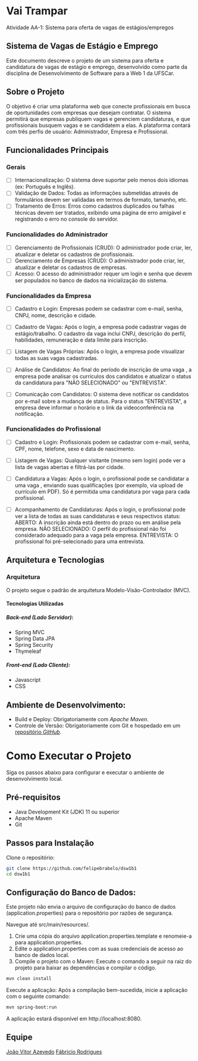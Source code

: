 # Vai Trampar
Atividade AA-1: Sistema para oferta de vagas de estágios/empregos

## Sistema de Vagas de Estágio e Emprego
Este documento descreve o projeto de um sistema para oferta e candidatura de vagas de estágio e emprego, desenvolvido como parte da disciplina de Desenvolvimento de Software para a Web 1 da UFSCar.

## Sobre o Projeto
O objetivo é criar uma plataforma web que conecte profissionais em busca de oportunidades com empresas que desejam contratar. O sistema permitirá que empresas publiquem vagas e gerenciem candidaturas, e que profissionais busquem vagas e se candidatem a elas. A plataforma contará com três perfis de usuário: Administrador, Empresa e Profissional.

## Funcionalidades Principais
### Gerais
- [ ] Internacionalização: O sistema deve suportar pelo menos dois idiomas (ex: Português e Inglês).
- [ ] Validação de Dados: Todas as informações submetidas através de formulários devem ser validadas em termos de formato, tamanho, etc.
- [ ] Tratamento de Erros: Erros como cadastros duplicados ou falhas técnicas devem ser tratados, exibindo uma página de erro amigável e registrando o erro no console do servidor.
### Funcionalidades do Administrador
- [ ] Gerenciamento de Profissionais (CRUD): O administrador pode criar, ler, atualizar e deletar os cadastros de profissionais.
- [ ] Gerenciamento de Empresas (CRUD): O administrador pode criar, ler, atualizar e deletar os cadastros de empresas.
- [ ] Acesso: O acesso do administrador requer um login e senha que devem ser populados no banco de dados na inicialização do sistema.
### Funcionalidades da Empresa
- [ ] Cadastro e Login: Empresas podem se cadastrar com e-mail, senha, CNPJ, nome, descrição e cidade.
- [ ] Cadastro de Vagas: Após o login, a empresa pode cadastrar vagas de estágio/trabalho. O cadastro da vaga inclui CNPJ, descrição do perfil, habilidades, remuneração e data limite para inscrição.

- [ ] Listagem de Vagas Próprias: Após o login, a empresa pode visualizar todas as suas vagas cadastradas.
- [ ] Análise de Candidatos: Ao final do período de inscrição de uma vaga , a empresa pode analisar os currículos dos candidatos e atualizar o status da candidatura para "NÃO SELECIONADO" ou "ENTREVISTA".

- [ ] Comunicação com Candidatos: O sistema deve notificar os candidatos por e-mail sobre a mudança de status. Para o status "ENTREVISTA", a empresa deve informar o horário e o link da videoconferência na notificação.

### Funcionalidades do Profissional
- [ ] Cadastro e Login: Profissionais podem se cadastrar com e-mail, senha, CPF, nome, telefone, sexo e data de nascimento.
- [ ] Listagem de Vagas: Qualquer visitante (mesmo sem login) pode ver a lista de vagas abertas e filtrá-las por cidade.
- [ ] Candidatura a Vagas: Após o login, o profissional pode se candidatar a uma vaga , enviando suas qualificações (por exemplo, via upload de currículo em PDF). Só é permitida uma candidatura por vaga para cada profissional.


- [ ] Acompanhamento de Candidaturas: Após o login, o profissional pode ver a lista de todas as suas candidaturas e seus respectivos status: 
ABERTO: A inscrição ainda está dentro do prazo ou em análise pela empresa.
NÃO SELECIONADO: O perfil do profissional não foi considerado adequado para a vaga pela empresa.
ENTREVISTA: O profissional foi pré-selecionado para uma entrevista.

## Arquitetura e Tecnologias
### Arquitetura
O projeto segue o padrão de arquitetura Modelo-Visão-Controlador (MVC).

#### Tecnologias Utilizadas
##### Back-end (Lado Servidor):
- Spring MVC
- Spring Data JPA
- Spring Security
- Thymeleaf
##### Front-end (Lado Cliente):
- Javascript
- CSS

## Ambiente de Desenvolvimento:
- Build e Deploy: Obrigatoriamente com *Apache Maven*.
- Controle de Versão: Obrigatoriamente com Git e hospedado em um [repositório *GitHub*](https://github.com/felipebrabelo/dsw1b1).

# Como Executar o Projeto
Siga os passos abaixo para configurar e executar o ambiente de desenvolvimento local.

## Pré-requisitos
- Java Development Kit (JDK) 11 ou superior
- Apache Maven
- Git

## Passos para Instalação
Clone o repositório:
```Bash
git clone https://github.com/felipebrabelo/dsw1b1
cd dsw1b1
```

## Configuração do Banco de Dados:
Este projeto não envia o arquivo de configuração do banco de dados (application.properties) para o repositório por razões de segurança.

Navegue até src/main/resources/.
1. Crie uma cópia do arquivo application.properties.template e renomeie-a para application.properties.
2. Edite o application.properties com as suas credenciais de acesso ao banco de dados local.
3. Compile o projeto com o Maven:
Execute o comando a seguir na raiz do projeto para baixar as dependências e compilar o código.

```Bash
mvn clean install
```

Execute a aplicação:
Após a compilação bem-sucedida, inicie a aplicação com o seguinte comando:

```Bash
mvn spring-boot:run
```
A aplicação estará disponível em http://localhost:8080.

## Equipe
[João Vitor Azevedo](https://github.com/JoaoVitorAzevedo)
[Fábricio Rodrigues](https://github.com/devfabri)

